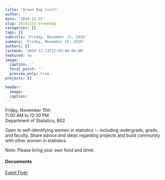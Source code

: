```yaml
---
title: 'Brown Bag Lunch'
author: ''
date: '2019-11-15'
slug: 20191115-brownbag
categories: []
tags: []
subtitle: 'Friday, November 15, 2019'
summary: 'Friday, November 15, 2019'
authors: []
lastmod: '2019-12-23T22:03:09-06:00'
featured: no
image:
  caption: ''
  focal_point: ''
  preview_only: true
projects: []

header:
  image:   
  caption: 
---
```


Friday, November 15th  
11:00 AM to 12:30 PM  
Department of Statistics, B02

Open to self-identifying women in statistics -- including undergrads, grads, and faculty.  Share advice and ideas regarding projects and build community with other women in statistics.  

Note: Please bring your own food and drink.  


#### Docuements 
[Event Flyer](flyer.png)
